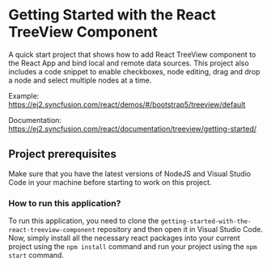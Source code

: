 
# Getting Started with the React TreeView Component

A quick start project that shows how to add React TreeView component to the React App and bind local and remote data sources. This project also includes a code snippet to enable checkboxes, node editing, drag and drop a node and select multiple nodes at a time.

Example: https://ej2.syncfusion.com/react/demos/#/bootstrap5/treeview/default 

Documentation: https://ej2.syncfusion.com/react/documentation/treeview/getting-started/


## Project prerequisites

Make sure that you have the latest versions of NodeJS and Visual Studio Code in your machine before starting to work on this project.

### How to run this application?

To run this application, you need to clone the `getting-started-with-the-react-treeview-component` repository and then open it in Visual Studio Code. Now, simply install all the necessary react packages into your current project using the `npm install` command and run your project using the `npm start` command.

